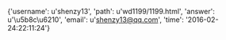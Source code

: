 {'username': u'shenzy13', 'path': u'wd1199/1199.html', 'answer': u'\u5b8c\u6210', 'email': u'shenzy13@qq.com', 'time': '2016-02-24:22:11:24'}